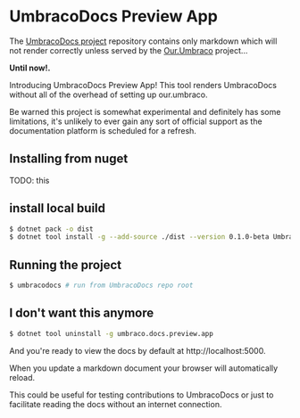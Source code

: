 # UmbracoDocs Preview App

The [UmbracoDocs project](https://github.com/umbraco/UmbracoDocs) repository contains only markdown which will not render correctly unless served by the
[Our.Umbraco](https://github.com/umbraco/OurUmbraco) project...

**Until now!.**

Introducing UmbracoDocs Preview App! This tool renders UmbracoDocs without all of the overhead of
setting up our.umbraco.

Be warned this project is somewhat experimental and definitely has some limitations, it's unlikely to ever gain any
sort of official support as the documentation platform is scheduled for a refresh.

## Installing from nuget
TODO: this

## install local build

```bash
$ dotnet pack -o dist
$ dotnet tool install -g --add-source ./dist --version 0.1.0-beta Umbraco.Docs.Preview.App
```

## Running the project

```bash
$ umbracodocs # run from UmbracoDocs repo root
```

## I don't want this anymore
```bash
$ dotnet tool uninstall -g umbraco.docs.preview.app
```

And you're ready to view the docs by default at http://localhost:5000.

When you update a markdown document your browser will automatically reload.

This could be useful for testing contributions to UmbracoDocs or just to facilitate reading the docs without an internet
connection.
